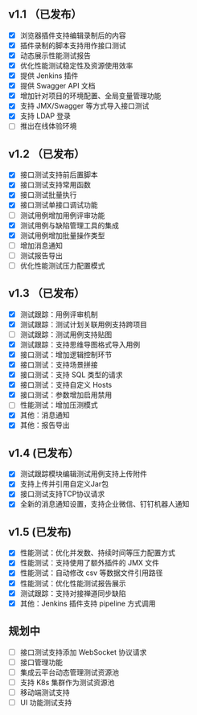## v1.1 （已发布）

-   [x] 浏览器插件支持编辑录制后的内容
-   [x] 插件录制的脚本支持用作接口测试
-   [x] 动态展示性能测试报告
-   [x] 优化性能测试稳定性及资源使用效率
-   [x] 提供 Jenkins 插件
-   [x] 提供 Swagger API 文档
-   [x] 增加针对项目的环境配置、全局变量管理功能
-   [x] 支持 JMX/Swagger 等方式导入接口测试
-   [x] 支持 LDAP 登录
-   [ ] 推出在线体验环境

## v1.2 （已发布）

-   [x] 接口测试支持前后置脚本
-   [x] 接口测试支持常用函数
-   [x] 接口测试批量执行
-   [x] 接口测试单接口调试功能
-   [ ] 测试用例增加用例评审功能
-   [x] 测试用例与缺陷管理工具的集成
-   [x] 测试用例增加批量操作类型
-   [ ] 增加消息通知
-   [ ] 测试报告导出
-   [ ] 优化性能测试压力配置模式

## v1.3 （已发布）

-   [x] 测试跟踪：用例评审机制
-   [x] 测试跟踪：测试计划关联用例支持跨项目
-   [ ] 测试跟踪：测试用例支持贴图
-   [x] 测试跟踪：支持思维导图格式导入用例
-   [x] 接口测试：增加逻辑控制环节
-   [x] 接口测试：支持场景拼接
-   [x] 接口测试：支持 SQL 类型的请求
-   [x] 接口测试：支持自定义 Hosts
-   [x] 接口测试：参数增加启用禁用
-   [ ] 性能测试：增加压测模式
-   [x] 其他：消息通知
-   [x] 其他：报告导出

## v1.4 (已发布）

-   [x] 测试跟踪模块编辑测试用例支持上传附件
-   [x] 支持上传并引用自定义Jar包
-   [x] 接口测试支持TCP协议请求
-   [x] 全新的消息通知设置，支持企业微信、钉钉机器人通知

## v1.5 (已发布)

-   [x] 性能测试：优化并发数、持续时间等压力配置方式
-   [x] 性能测试：支持使用了额外插件的 JMX 文件
-   [x] 性能测试：自动修改 csv 等数据文件引用路径
-   [x] 性能测试：优化性能测试报告展示
-   [x] 测试跟踪：支持对接禅道同步缺陷
-   [x] 其他：Jenkins 插件支持 pipeline 方式调用

## 规划中

-   [ ] 接口测试支持添加 WebSocket 协议请求
-   [ ] 接口管理功能
-   [ ] 集成云平台动态管理测试资源池
-   [ ] 支持 K8s 集群作为测试资源池
-   [ ] 移动端测试支持
-   [ ] UI 功能测试支持
